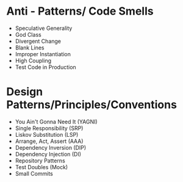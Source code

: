 # Anti - Patterns/ Code Smells
- Speculative Generality
- God Class
- Divergent Change
- Blank Lines
- Improper Instantiation
- High Coupling
- Test Code in Production

# Design Patterns/Principles/Conventions
- You Ain't Gonna Need It (YAGNI)
- Single Responsibility (SRP)
- Liskov Substitution (LSP)
- Arrange, Act, Assert (AAA)
- Dependency Inversion (DIP)
- Dependency Injection (DI)
- Repository Patterns
- Test Doubles (Mock)
- Small Commits
